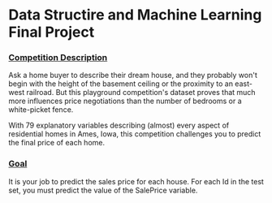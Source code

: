 # Data Structire and Machine Learning Final Project

### <u>Competition Description</u>
Ask a home buyer to describe their dream house, and they probably won't begin with the height of the basement ceiling or the proximity to an east-west railroad. But this playground competition's dataset proves that much more influences price negotiations than the number of bedrooms or a white-picket fence.

With 79 explanatory variables describing (almost) every aspect of residential homes in Ames, Iowa, this competition challenges you to predict the final price of each home.

### <u>Goal</u>
It is your job to predict the sales price for each house. For each Id in the test set, you must predict the value of the SalePrice variable. 
